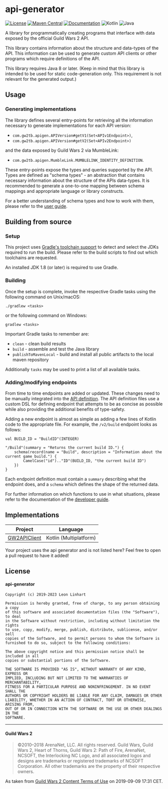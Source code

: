 # api-generator

[![License](https://img.shields.io/badge/license-MIT-green.svg?style=flat-square&label=License)](https://github.com/GW2Toolbelt/api-generator/blob/master/LICENSE)
[![Maven Central](https://img.shields.io/maven-central/v/com.gw2tb.api-generator/api-generator.svg?style=flat-square&label=Maven%20Central)](https://maven-badges.herokuapp.com/maven-central/com.gw2tb.api-generator/api-generator)
[![Documentation](https://img.shields.io/maven-central/v/com.gw2tb.api-generator/api-generator.svg?style=flat-square&label=Documentation&color=blue)](https://gw2toolbelt.github.io/api-generator/)
![Kotlin](https://img.shields.io/badge/Kotlin-1%2E8-green.svg?style=flat-square&color=a97bff&logo=Kotlin)
![Java](https://img.shields.io/badge/Java-8-green.svg?style=flat-square&color=b07219&logo=Java)

A library for programmatically creating programs that interface with data exposed
by the official Guild Wars 2 API.

This library contains information about the structure and data-types of the API.
This information can be used to generate custom API clients or other programs
which require definitions of the API.

This library requires Java 8 or later. (Keep in mind that this library is
intended to be used for static code-generation only. This requirement is not
relevant for the generated output.)


## Usage

### Generating implementations

The library defines several entry-points for retrieving all the information
necessary to generate implementations for each API version:

- `com.gw2tb.apigen.APIVersion#getV1(Set<APIv1Endpoint>)`,
- `com.gw2tb.apigen.APIVersion#getV2(Set<APIv2Endpoint>)`

and the data exposed by Guild Wars 2 via MumbleLink:

- `com.gw2tb.apigen.MumbleLink.MUMBLELINK_IDENTITY_DEFINITION`.

These entry-points expose the types and queries supported by the API. Types are
defined as "schema types" - an abstraction that contains necessary information
about the structure of the APIs data-types. It is recommended to generate a
one-to-one  mapping between schema mappings and appropriate language or library
constructs.

For a better understanding of schema types and how to work with them, please
refer to the [user guide](docs/mkdocs/userguide).


## Building from source

### Setup

This project uses [Gradle's toolchain support](https://docs.gradle.org/8.0/userguide/toolchains.html)
to detect and select the JDKs required to run the build. Please refer to the
build scripts to find out which toolchains are requested.

An installed JDK 1.8 (or later) is required to use Gradle.

### Building

Once the setup is complete, invoke the respective Gradle tasks using the
following command on Unix/macOS:

    ./gradlew <tasks>

or the following command on Windows:

    gradlew <tasks>

Important Gradle tasks to remember are:
- `clean`                   - clean build results
- `build`                   - assemble and test the Java library
- `publishToMavenLocal`     - build and install all public artifacts to the
                              local maven repository

Additionally `tasks` may be used to print a list of all available tasks.


### Adding/modifying endpoints

From time to time endpoints are added or updated. These changes need to be
manually integrated into the [API definition](src/main/kotlin/com/gw2tb/apigen/internal/spec).
The API definition files use a custom DSL for defining endpoint that attempts to
be as concise as possible while also providing the additional benefits of type-safety.

Adding a new endpoint is almost as simple as adding a few lines of Kotlin code
to the appropriate file. For example, the `/v2/build` endpoint looks as follows:

```
val BUILD_ID = "BuildID"(INTEGER)

"/Build"(summary = "Returns the current build ID.") {
    schema(record(name = "Build", description = "Information about the current game build.") {
        CamelCase("id").."ID"(BUILD_ID, "the current build ID")
    })
}
```

Each endpoint definition must contain a `summary` describing what the endpoint
does, and a `schema` which defines the shape of the returned data.

For further information on which functions to use in what situations, please
refer to the documentation of the [developer guide](docs/mkdocs/devguide).


## Implementations

| Project                                                        | Language                          |
|----------------------------------------------------------------|-----------------------------------|
| [GW2APIClient](https://github.com/GW2ToolBelt/GW2APIClient)    | Kotlin (Multiplatform)            |

Your project uses the api generator and is not listed here?
Feel free to open a pull request to have it added!


## License

#### api-generator

```
Copyright (c) 2019-2023 Leon Linhart

Permission is hereby granted, free of charge, to any person obtaining a copy
of this software and associated documentation files (the "Software"), to deal
in the Software without restriction, including without limitation the rights
to use, copy, modify, merge, publish, distribute, sublicense, and/or sell
copies of the Software, and to permit persons to whom the Software is
furnished to do so, subject to the following conditions:

The above copyright notice and this permission notice shall be included in all
copies or substantial portions of the Software.

THE SOFTWARE IS PROVIDED "AS IS", WITHOUT WARRANTY OF ANY KIND, EXPRESS OR
IMPLIED, INCLUDING BUT NOT LIMITED TO THE WARRANTIES OF MERCHANTABILITY,
FITNESS FOR A PARTICULAR PURPOSE AND NONINFRINGEMENT. IN NO EVENT SHALL THE
AUTHORS OR COPYRIGHT HOLDERS BE LIABLE FOR ANY CLAIM, DAMAGES OR OTHER
LIABILITY, WHETHER IN AN ACTION OF CONTRACT, TORT OR OTHERWISE, ARISING FROM,
OUT OF OR IN CONNECTION WITH THE SOFTWARE OR THE USE OR OTHER DEALINGS IN THE
SOFTWARE.
```

--------------------------------------------------------------------------------

#### Guild Wars 2

> ©2010–2018 ArenaNet, LLC. All rights reserved. Guild Wars, Guild Wars 2, Heart
of Thorns, Guild Wars 2: Path of Fire, ArenaNet, NCSOFT, the Interlocking NC
Logo, and all associated logos and designs are trademarks or registered
trademarks of NCSOFT Corporation. All other trademarks are the property of their
respective owners.

As taken from [Guild Wars 2 Content Terms of Use](https://www.guildwars2.com/en/legal/guild-wars-2-content-terms-of-use/)
on 2019-09-09 17:31 CET.